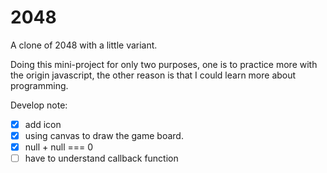 # 2048

A clone of 2048 with a little variant.

Doing this mini-project for only two purposes, one is to practice more with the origin javascript, the other reason is that I could learn more about programming.

Develop note:

 - [X] add icon
 - [X] using canvas to draw the game board.
 - [X] null + null === 0
 - [ ] have to understand callback function 